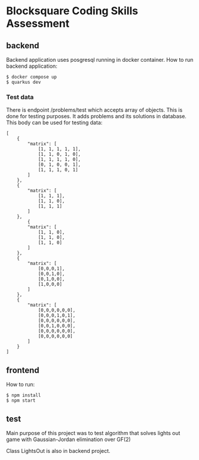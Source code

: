 # Blocksquare Coding Skills Assessment
## backend
Backend application uses posgresql running in docker container.
How to run backend application:
```
$ docker compose up
$ quarkus dev 
```
### Test data 
There is endpoint /problems/test which accepts array of objects. This is done for testing purposes. It adds problems and its solutions in database.
This body can be used for testing data:
```arm
[
    {
        "matrix": [
            [1, 1, 1, 1, 1],
            [1, 1, 0, 1, 0],
            [1, 1, 1, 1, 0],
            [0, 1, 0, 0, 1],
            [1, 1, 1, 0, 1]
        ]
    },
    {
        "matrix": [
            [1, 1, 1],
            [1, 1, 0],
            [1, 1, 1]
        ]
    },
        {
        "matrix": [
            [1, 1, 0],
            [1, 1, 0],
            [1, 1, 0]
        ]
    },
    {
        "matrix": [
            [0,0,0,1],
            [0,0,1,0],
            [0,1,0,0],
            [1,0,0,0]
        ]
    },
    {
        "matrix": [
            [0,0,0,0,0,0],
            [0,0,0,1,0,1],
            [0,0,0,0,0,0],
            [0,0,1,0,0,0],
            [0,0,0,0,0,0],
            [0,0,0,0,0,0]
        ]
    }
]

```

## frontend

How to run:
```
$ npm install 
$ npm start
```


## test
Main purpose of this project was to test algorithm that solves lights out game 
with Gaussian-Jordan elimination over GF(2)

Class LightsOut is also in backend project.